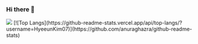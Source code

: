 ### Hi there 👋

 <img src="https://img.shields.io/badge/JavaScript-F7DF1E?style=flat&logo=TypeScript&logoColor=white"/>
[![Top Langs](https://github-readme-stats.vercel.app/api/top-langs/?username=HyeeunKim07)](https://github.com/anuraghazra/github-readme-stats)

<!--
**HyeeunKim07/HyeeunKim07** is a ✨ _special_ ✨ repository because its `README.md` (this file) appears on your GitHub profile.

Here are some ideas to get you started:

- 🔭 I’m currently working on ...
- 🌱 I’m currently learning ...
- 👯 I’m looking to collaborate on ...
- 🤔 I’m looking for help with ...
- 💬 Ask me about ...
- 📫 How to reach me: ...
- 😄 Pronouns: ...
- ⚡ Fun fact: ...
-->
